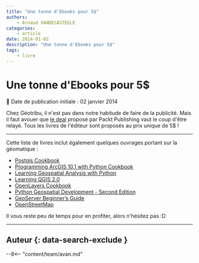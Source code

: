 ```yaml
---
title: "Une tonne d'Ebooks pour 5$"
authors:
    - Arnaud VANDECASTEELE
categories:
    - article
date: 2014-01-02
description: "Une tonne d'Ebooks pour 5$"
tags:
    - livre
---
```


# Une tonne d'Ebooks pour 5$

:calendar: Date de publication initiale : 02 janvier 2014

Chez Géotribu, il n'est pas dans notre habitude de faire de la publicité. Mais il faut avouer que [le deal](https://www.packtpub.com/ebookbonanza) proposé par Packt Publishing vaut le coup d'être relayé. Tous les livres de l'éditeur sont proposés au prix unique de 5$ !

----

Cette liste de livres inclut également quelques ouvrages portant sur la géomatique :

* [Postgis Cookbook](http://www.packtpub.com/postgis-to-store-organize-manipulate-analyze-spatial-data-cookbook/book)
* [Programming ArcGIS 10.1 with Python Cookbook](http://www.packtpub.com/programming-arcgis-10-1-with-python-cookbook/book)
* [Learning Geospatial Analysis with Python](http://www.packtpub.com/learning-geospatial-analysis-with-python/book)
* [Learning QGIS 2.0](http://www.packtpub.com/learning-qgis-2-0-to-create-maps-and-perform-geoprocessing-tasks/book)
* [OpenLayers Cookbook](http://www.packtpub.com/openlayers-create-gis-web-applications-cookbook/book)
* [Python Geospatial Development - Second Edition](http://www.packtpub.com/python-geospatial-development-second-edition/book)
* [GeoServer Beginner’s Guide](http://www.packtpub.com/geoserver-share-edit-geospatial-data-beginners-guide/book)
* [OpenStreetMap](http://www.packtpub.com/openstreetmap/book)

Il vous reste peu de temps pour en profiter, alors n'hésitez pas :D

----

## Auteur {: data-search-exclude }

--8<-- "content/team/avan.md"
